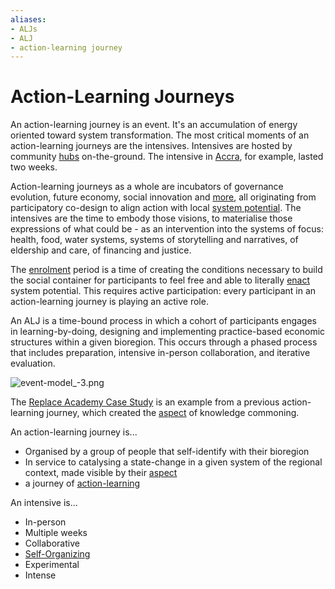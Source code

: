 ```yaml
---
aliases: 
- ALJs
- ALJ
- action-learning journey
---
```


# Action-Learning Journeys
An action-learning journey is an event. It's an accumulation of energy oriented toward system transformation. The most critical moments of an action-learning journeys are the intensives. Intensives are hosted by community [hubs](collaborators/communities%20of%20place/hubs.md) on-the-ground. The intensive in [Accra](events/accra.mdx), for example, lasted two weeks. 

Action-learning journeys as a whole are incubators of governance evolution, future economy, social innovation and [more](glossary/Practice.md), all originating from participatory co-design to align action with local [system potential](glossary/place-sourced%20potential.md). The intensives are the time to embody those visions, to materialise those expressions of what could be - as an intervention into the systems of focus: health, food, water systems, systems of storytelling and narratives, of eldership and care, of financing and justice. 

The [enrolment](processes/enrolment/index.mdx) period is a time of creating the conditions necessary to build the social container for participants to feel free and able to literally [enact](processes/enactment/index.md) system potential. This requires active participation: every participant in an action-learning journey is playing an active role. 

An ALJ is a time-bound process in which a cohort of participants engages in learning-by-doing, designing and implementing practice-based economic structures within a given bioregion. This occurs through a phased process that includes preparation, intensive in-person collaboration, and iterative evaluation.

![event-model_-3.png](/event-model_-3.png)

The [Replace Academy Case Study](/context%20&%20narrative/Replace%20Academy%20Case%20Study.md) is an example from a previous action-learning journey, which created the [aspect](aspect) of knowledge commoning.

An action-learning journey is...

- Organised by a group of people that self-identify with their bioregion 
- In service to catalysing a state-change in a given system of the regional context, made visible by their [aspect](aspect)
- a journey of [action-learning](/patterns/action-learning.md)

An intensive is...

- In-person
- Multiple weeks
- Collaborative
- [Self-Organizing](Sociocratic%20Organising)
- Experimental
- Intense
